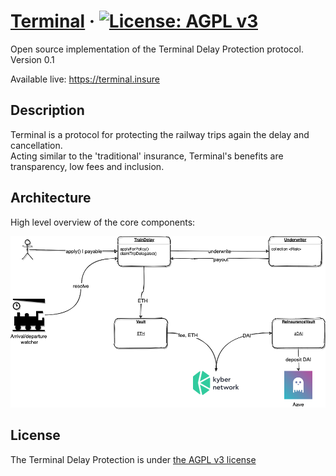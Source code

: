 # [Terminal](https://terminal.insure/) &middot; [![License: AGPL v3](https://img.shields.io/badge/License-AGPL%20v3-blue.svg)](https://www.gnu.org/licenses/agpl-3.0)

Open source implementation of the Terminal Delay Protection protocol. Version 0.1

Available live: https://terminal.insure

## Description
Terminal is a protocol for protecting the railway trips again the delay and cancellation. \
Acting similar to the 'traditional' insurance, Terminal's benefits are transparency, low fees and inclusion. 

## Architecture
High level overview of the core components:

![Test Image 1](architectural.png)

## License

The Terminal Delay Protection is under [the AGPL v3 license](LICENSE.md)
